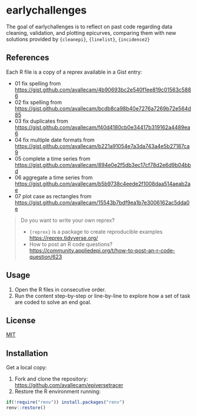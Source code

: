 
# earlychallenges

The goal of earlychallenges is to reflect on past code regarding data cleaning, validation, and plotting epicurves, comparing them with new solutions provided by `{cleanepi}`, `{linelist}`, `{incidence2}`

## References

Each R file is a copy of a reprex available in a Gist entry:

- 01 fix spelling from <https://gist.github.com/avallecam/4b90693bc2e540f1ee819c01563c5886>
- 02 fix spelling from <https://gist.github.com/avallecam/bcdb8ca98b40e7276a7269b72e564d85>
- 03 fix duplicates from <https://gist.github.com/avallecam/f40d4180cb0e34417b319162a4489ea6>
- 04 fix multiple date formats from <https://gist.github.com/avallecam/b221a91054e7a3da743a4e5b27187ca9>
- 05 complete a time series from <https://gist.github.com/avallecam/894e0e2f5db3ec17cf78d2e6d9b04bbd> 
- 06 aggregate a time series from <https://gist.github.com/avallecam/b5b9738c4eede2f1008daa514aeab2ae>
- 07 plot case as rectangles from <https://gist.github.com/avallecam/15543b7bdf9ea1b7e3006162ac5dda0e>

> Do you want to write your own reprex?
> 
> - `{reprex}` is a package to create reproducible examples <https://reprex.tidyverse.org/>
> - How to post an R code questions? <https://community.appliedepi.org/t/how-to-post-an-r-code-question/623>

## Usage

1. Open the R files in consecutive order.
2. Run the content step-by-step or line-by-line to explore how a set of task are coded to solve an end goal.

## License

[MIT](https://choosealicense.com/licenses/mit/)

## Installation

Get a local copy:

1. Fork and clone the repository: <https://github.com/avallecam/epiversetracer>
2. Restore the R environment running:

```r
if(!require("renv")) install.packages("renv")
renv::restore()
```

